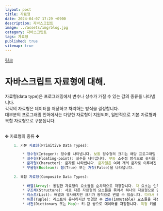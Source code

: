 ```yaml
---
layout: post
title: 자료형
date: 2024-04-07 17:29 +0900
description: 자바스크립트
image: ../assets/img/blog.jpg
category: 자바스크립트
tags: 자료형
published: true
sitemap: true
---
```


[링크](https://github.com/123dd654/123dd654.github.io)

# 자바스크립트 자료형에 대해.<br />

자료형(data type)은 프로그래밍에서 변수나 상수가 가질 수 있는 값의 종류를 나타냅니다.<br>
각각의 자료형은 데이터를 저장하고 처리하는 방식을 결정합니다.<br>
대부분의 프로그래밍 언어에서는 다양한 자료형이 지원되며, 일반적으로 기본 자료형과 복합 자료형으로 구분됩니다.<br>
<br>

✤ 자료형의 종류 ✤
````javascript 
    1. 기본 자료형(Primitive Data Types):

        * 정수형(Integer): 정수를 나타냅니다. 보통 정수형의 크기는 해당 프로그래밍 언어나 시스템에 따라 다르지만,일반적으로 정수형은 정수 값만을 표현합니다.
        * 실수형(Floating-point): 실수를 나타냅니다. 부동 소수점 방식으로 숫자를 저장하여 실수 값을 표현합니다.
        * 문자형(Character): 문자를 나타냅니다. 문자열은 여러 개의 문자로 이루어진 복합 자료형이며, 문자 자체를 나타내는 것은 문자형 자료형입니다.
        * 부울형(Boolean): 참(True) 또는 거짓(False)을 나타냅니다.
    
    2. 복합 자료형(Composite Data Types):
    
        * 배열(Array): 동일한 자료형의 요소들을 순차적으로 저장합니다. 각 요소는 인덱스를 통해 접근할 수 있습니다.
        * 구조체(Structure): 서로 다른 자료형의 요소들을 묶어서 하나의 자료형으로 만듭니다. 각 요소는 이름을 통해 접근할 수 있습니다.
        * 리스트(List): 배열과 유사하지만 크기가 동적으로 변할 수 있습니다. 따라서 리스트의 크기를 미리 지정할 필요가 없습니다.
        * 튜플(Tuple): 리스트와 유사하지만 변경할 수 없는(immutable) 요소들을 저장합니다.
        * 사전(Dictionary 또는 Map): 키-값 쌍으로 데이터를 저장합니다. 특정 키를 이용하여 값을 검색하거나 수정할 수 있습니다.
````